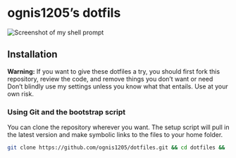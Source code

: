 # ognis1205’s dotfils

![Screenshot of my shell prompt](https://i.imgur.com/0m1eVj5.png)

## Installation

**Warning:** If you want to give these dotfiles a try, you should first fork this repository, review the code, and remove things you don’t want or need Don’t blindly use my settings unless you know what that entails. Use at your own risk.

### Using Git and the bootstrap script

You can clone the repository wherever you want. The setup script will pull in the latest version and make symbolic links to the files to your home folder.

```bash
git clone https://github.com/ognis1205/dotfiles.git && cd dotfiles && ./setup.sh
```
